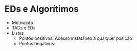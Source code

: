 # EDs e Algorítimos

- Motivação
- TADs e EDs 
- Listas
  * Pontos positivos:
      Acesso instatâneo a qualquer posição
  * Pontos negativos:
      
    
